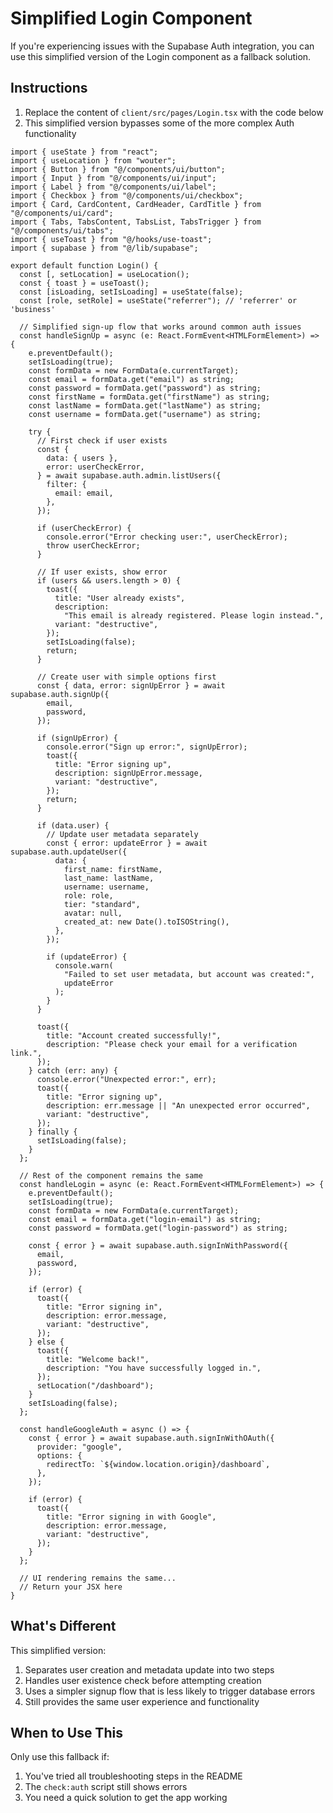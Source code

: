 # Simplified Login Component

If you're experiencing issues with the Supabase Auth integration, you can use this simplified version of the Login component as a fallback solution.

## Instructions

1. Replace the content of `client/src/pages/Login.tsx` with the code below
2. This simplified version bypasses some of the more complex Auth functionality

```tsx
import { useState } from "react";
import { useLocation } from "wouter";
import { Button } from "@/components/ui/button";
import { Input } from "@/components/ui/input";
import { Label } from "@/components/ui/label";
import { Checkbox } from "@/components/ui/checkbox";
import { Card, CardContent, CardHeader, CardTitle } from "@/components/ui/card";
import { Tabs, TabsContent, TabsList, TabsTrigger } from "@/components/ui/tabs";
import { useToast } from "@/hooks/use-toast";
import { supabase } from "@/lib/supabase";

export default function Login() {
  const [, setLocation] = useLocation();
  const { toast } = useToast();
  const [isLoading, setIsLoading] = useState(false);
  const [role, setRole] = useState("referrer"); // 'referrer' or 'business'

  // Simplified sign-up flow that works around common auth issues
  const handleSignUp = async (e: React.FormEvent<HTMLFormElement>) => {
    e.preventDefault();
    setIsLoading(true);
    const formData = new FormData(e.currentTarget);
    const email = formData.get("email") as string;
    const password = formData.get("password") as string;
    const firstName = formData.get("firstName") as string;
    const lastName = formData.get("lastName") as string;
    const username = formData.get("username") as string;

    try {
      // First check if user exists
      const {
        data: { users },
        error: userCheckError,
      } = await supabase.auth.admin.listUsers({
        filter: {
          email: email,
        },
      });

      if (userCheckError) {
        console.error("Error checking user:", userCheckError);
        throw userCheckError;
      }

      // If user exists, show error
      if (users && users.length > 0) {
        toast({
          title: "User already exists",
          description:
            "This email is already registered. Please login instead.",
          variant: "destructive",
        });
        setIsLoading(false);
        return;
      }

      // Create user with simple options first
      const { data, error: signUpError } = await supabase.auth.signUp({
        email,
        password,
      });

      if (signUpError) {
        console.error("Sign up error:", signUpError);
        toast({
          title: "Error signing up",
          description: signUpError.message,
          variant: "destructive",
        });
        return;
      }

      if (data.user) {
        // Update user metadata separately
        const { error: updateError } = await supabase.auth.updateUser({
          data: {
            first_name: firstName,
            last_name: lastName,
            username: username,
            role: role,
            tier: "standard",
            avatar: null,
            created_at: new Date().toISOString(),
          },
        });

        if (updateError) {
          console.warn(
            "Failed to set user metadata, but account was created:",
            updateError
          );
        }
      }

      toast({
        title: "Account created successfully!",
        description: "Please check your email for a verification link.",
      });
    } catch (err: any) {
      console.error("Unexpected error:", err);
      toast({
        title: "Error signing up",
        description: err.message || "An unexpected error occurred",
        variant: "destructive",
      });
    } finally {
      setIsLoading(false);
    }
  };

  // Rest of the component remains the same
  const handleLogin = async (e: React.FormEvent<HTMLFormElement>) => {
    e.preventDefault();
    setIsLoading(true);
    const formData = new FormData(e.currentTarget);
    const email = formData.get("login-email") as string;
    const password = formData.get("login-password") as string;

    const { error } = await supabase.auth.signInWithPassword({
      email,
      password,
    });

    if (error) {
      toast({
        title: "Error signing in",
        description: error.message,
        variant: "destructive",
      });
    } else {
      toast({
        title: "Welcome back!",
        description: "You have successfully logged in.",
      });
      setLocation("/dashboard");
    }
    setIsLoading(false);
  };

  const handleGoogleAuth = async () => {
    const { error } = await supabase.auth.signInWithOAuth({
      provider: "google",
      options: {
        redirectTo: `${window.location.origin}/dashboard`,
      },
    });

    if (error) {
      toast({
        title: "Error signing in with Google",
        description: error.message,
        variant: "destructive",
      });
    }
  };

  // UI rendering remains the same...
  // Return your JSX here
}
```

## What's Different

This simplified version:

1. Separates user creation and metadata update into two steps
2. Handles user existence check before attempting creation
3. Uses a simpler signup flow that is less likely to trigger database errors
4. Still provides the same user experience and functionality

## When to Use This

Only use this fallback if:

1. You've tried all troubleshooting steps in the README
2. The `check:auth` script still shows errors
3. You need a quick solution to get the app working
